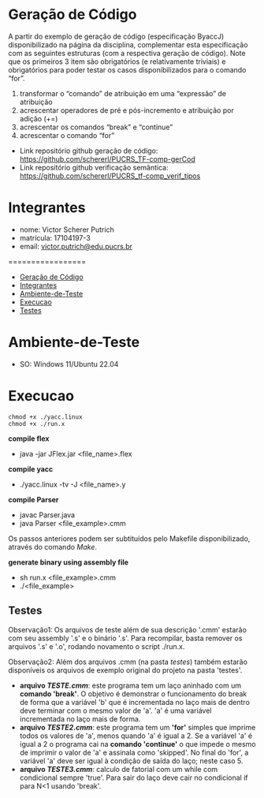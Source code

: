
# Geração de Código

A partir do exemplo de geração de código (especificação ByaccJ) disponibilizado na página da disciplina,
complementar esta especificação com as seguintes estruturas (com a respectiva geração de código). Note
que os primeiros 3 item são obrigatórios (e relativamente triviais) e obrigatórios para poder testar os casos
disponibilizados para o comando “for”.
1. transformar o “comando” de atribuição em uma “expressão” de atribuição
2. acrescentar operadores de pré e pós-incremento e atribuição por adição (+=)
3. acrescentar os comandos “break” e “continue”
4. acrescentar o comando “for”

* Link repositório github geração de código: https://github.com/schererl/PUCRS_TF-comp-gerCod
* Link repositório github verificação semântica: https://github.com/schererl/PUCRS_tf-comp_verif_tipos

# Integrantes
* nome: Victor Scherer Putrich
* matrícula: 17104197-3
* email: victor.putrich@edu.pucrs.br


=================
<!--ts-->
- [Geração de Código](#geração-de-código)
- [Integrantes](#integrantes)
- [Ambiente-de-Teste](#ambiente-de-teste)
- [Execucao](#execucao)
- [Testes](#testes)
<!--te-->

# Ambiente-de-Teste
* SO: Windows 11/Ubuntu 22.04

# Execucao

```
chmod +x ./yacc.linux
chmod +x ./run.x
```
**compile flex**
- java -jar JFlex.jar <file_name>.flex

**compile yacc**
- ./yacc.linux -tv -J <file_name>.y

**compile Parser**
- javac Parser.java
- java Parser <file_example>.cmm

Os passos anteriores podem ser subtituídos pelo Makefile disponibilizado, através do comando *Make*.

**generate binary using assembly file**
- sh run.x <file_example>.cmm
- ./<file_example>

## Testes 
Observação1: Os arquivos de teste além de sua descrição '.cmm' estarão com seu assembly '.s' e o binário '.s'. Para recompilar, basta remover os arquivos '.s' e '.o', rodando novamento o script ./run.x.

Observação2: Além dos arquivos <TESTE>.cmm (na pasta *testes*) também estarão disponíveis os arquivos de exemplo original do projeto na pasta 'testes'.

* **arquivo *TESTE.cmm***: este programa tem um laço aninhado com um **comando 'break'**. O objetivo é demonstrar o funcionamento do break de forma que a variável 'b' que é incrementada no laço mais de dentro deve terminar com o mesmo valor de 'a'. 'a' é uma variável incrementada no laço mais de forma.
* **arquivo *TESTE2.cmm***: este programa tem um **'for'** simples que imprime todos os valores de 'a', menos quando 'a' é igual a 2. Se a variável 'a' é igual a 2 o programa cai na **comando 'continue'** o que impede o mesmo de imprimir o valor de 'a' e assinala como 'skipped'. No final do 'for', a variável 'a' deve ser igual à condição de saída do laço; neste caso 5.
* **arquivo *TESTE3.cmm***: calculo de fatorial com um while com condicional sempre 'true'. Para sair do laço deve cair no condicional if para N<1 usando 'break'.
